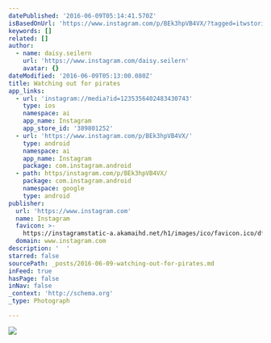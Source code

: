 ```yaml
---
datePublished: '2016-06-09T05:14:41.570Z'
isBasedOnUrl: 'https://www.instagram.com/p/BEk3hpVB4VX/?tagged=itwstories'
keywords: []
related: []
author:
  - name: daisy.seilern
    url: 'https://www.instagram.com/daisy.seilern'
    avatar: {}
dateModified: '2016-06-09T05:13:00.080Z'
title: Watching out for pirates
app_links:
  - url: 'instagram://media?id=1235356402483430743'
    type: ios
    namespace: ai
    app_name: Instagram
    app_store_id: '389801252'
  - url: 'https://www.instagram.com/p/BEk3hpVB4VX/'
    type: android
    namespace: ai
    app_name: Instagram
    package: com.instagram.android
  - path: https/instagram.com/p/BEk3hpVB4VX/
    package: com.instagram.android
    namespace: google
    type: android
publisher:
  url: 'https://www.instagram.com'
  name: Instagram
  favicon: >-
    https://instagramstatic-a.akamaihd.net/h1/images/ico/favicon.ico/dfa85bb1fd63.ico
  domain: www.instagram.com
description: '  '
starred: false
sourcePath: _posts/2016-06-09-watching-out-for-pirates.md
inFeed: true
hasPage: false
inNav: false
_context: 'http://schema.org'
_type: Photograph

---
```

![  ](https://s3-us-west-2.amazonaws.com/the-grid-img/p/870b87da149e088c895004c73ab1dd62d4497ed7.jpg)